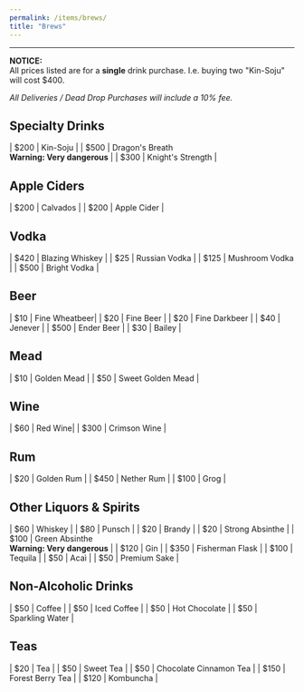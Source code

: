 ```yaml
---
permalink: /items/brews/
title: "Brews"
---
```

---

**NOTICE:**<br>
All prices listed are for a **single** drink purchase. I.e. buying two "Kin-Soju" will cost $400.

*All Deliveries / Dead Drop Purchases will include a 10% fee.*

<h2>Specialty Drinks</h2>

| $200 | Kin-Soju |
| $500 | Dragon's Breath <br> **Warning: Very dangerous** |
| $300 | Knight's Strength |

<h2>Apple Ciders</h2>

| $200 | Calvados |
| $200 | Apple Cider |

<h2>Vodka</h2>

| $420 | Blazing Whiskey |
| $25 | Russian Vodka |
| $125 | Mushroom Vodka |
| $500 | Bright Vodka |

<h2>Beer</h2>

| $10 | Fine Wheatbeer|
| $20 | Fine Beer |
| $20 | Fine Darkbeer |
| $40 | Jenever | 
| $500 | Ender Beer | 
| $30 | Bailey |

<h2>Mead</h2>

| $10 | Golden Mead |
| $50 | Sweet Golden Mead |
				
<h2>Wine</h2>

| $60 | Red Wine|
| $300 | Crimson Wine |

<h2>Rum</h2>

| $20 | Golden Rum |
| $450 | Nether Rum |
| $100 | Grog |

<h2>Other Liquors & Spirits</h2>

| $60 | Whiskey |
| $80 | Punsch | 
| $20 | Brandy |
| $20 | Strong Absinthe |
| $100 | Green Absinthe <br> **Warning: Very dangerous** |
| $120 | Gin |
| $350 | Fisherman Flask |
| $100 | Tequila |
| $50 | Acaì |
| $50 | Premium Sake |

<h2>Non-Alcoholic Drinks</h2>

| $50 | Coffee |
| $50 | Iced Coffee |
| $50 | Hot Chocolate |
| $50 | Sparkling Water |

<h2>Teas</h2>

| $20 | Tea |
| $50 | Sweet Tea |
| $50 | Chocolate Cinnamon Tea |
| $150 | Forest Berry Tea |
| $120 | Kombuncha | 